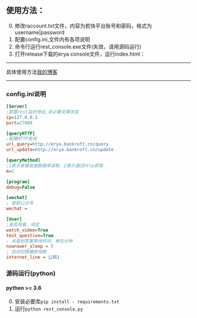 ## 使用方法：
0. 修改raccount.txt文件，内容为若快平台账号和密码，格式为username|password
1. 配置config.ini,文件内有各项说明
2. 命令行运行rest_console.exe文件(失效，请用源码运行)
3. 打开release下载的erya console文件，运行index.html：

-------------------

具体使用方法[我的博客](https://www.bankroft.cn/?p=37, "my blog")

------------------

### config.ini说明
```ini
[Server]
;配置rest监听地址,非必要无需改变
ip=127.0.0.1
port=27088

[queryHTTP]
;配置HTTP查询
url_query=http://erya.bankroft.cn/query
url_update=http://erya.bankroft.cn/update

[queryMethod]
;1表示直接连接数据库读取，2表示通过http获取
m=2

[program]
debug=False

[wechat]
; 查题公众号
wechat = 

[User]
;是否观看，待定
watch_video=True
test_question=True
; 未查到答案等待时间，单位分钟
noanswer_sleep = 5
; 自动切换播放线路
internet_line = 公网1
```


### 源码运行(python)

#### python >= 3.6

0. 安装必要库`pip install - requirements.txt`
1. 运行`python rest_console.py`
